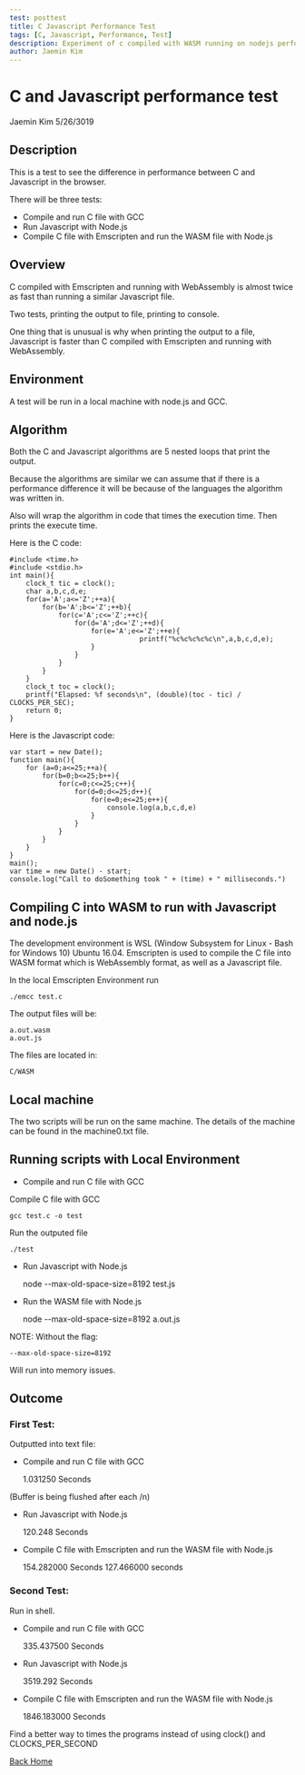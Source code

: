 ```yaml
---
test: posttest
title: C Javascript Performance Test
tags: [C, Javascript, Performance, Test]
description: Experiment of c compiled with WASM running on nodejs performance compared to vanilla javascript
author: Jaemin Kim
--- 
```


# C and Javascript performance test

Jaemin Kim
5/26/3019

## Description

This is a test to see the difference in performance between C and Javascript in the browser.

There will be three tests:

- Compile and run C file with GCC
- Run Javascript with Node.js
- Compile C file with Emscripten and run the WASM file with Node.js

## Overview

C compiled with Emscripten and running with WebAssembly is almost twice as fast than running a similar Javascript file.

Two tests, printing the output to file, printing to console.

One thing that is unusual is why when printing the output to a file, Javascript is faster than C compiled with Emscripten and running with WebAssembly.

## Environment

A test will be run in a local machine with node.js and GCC.

## Algorithm

Both the C and Javascript algorithms are 5 nested loops that print the output.

Because the algorithms are similar we can assume that if there is a performance difference it will be because of the languages the algorithm was written in.

Also will wrap the algorithm in code that times the execution time. Then prints the execute time.

Here is the C code:

    #include <time.h>
    #include <stdio.h>
    int main(){
        clock_t tic = clock();
        char a,b,c,d,e;
        for(a='A';a<='Z';++a){
            for(b='A';b<='Z';++b){
                for(c='A';c<='Z';++c){
                    for(d='A';d<='Z';++d){
                        for(e='A';e<='Z';++e){
                                    printf("%c%c%c%c%c\n",a,b,c,d,e);
                        }
                    }
                }
            }
        }
        clock_t toc = clock();
        printf("Elapsed: %f seconds\n", (double)(toc - tic) / CLOCKS_PER_SEC);
        return 0;
    }

Here is the Javascript code:

    var start = new Date();
    function main(){
        for (a=0;a<=25;++a){
            for(b=0;b<=25;b++){
                for(c=0;c<=25;c++){
                    for(d=0;d<=25;d++){
                        for(e=0;e<=25;e++){
                            console.log(a,b,c,d,e)
                        }
                    }
                }	
            }
        }
    }
    main();
    var time = new Date() - start;
    console.log("Call to doSomething took " + (time) + " milliseconds.")

## Compiling C into WASM to run with Javascript and node.js

The development environment is WSL (Window Subsystem for Linux - Bash for Windows 10) Ubuntu 16.04. Emscripten is used to compile the C file into WASM format which is WebAssembly format, as well as a Javascript file. 

In the local Emscripten Environment run

    ./emcc test.c

The output files will be:

    a.out.wasm
    a.out.js

The files are located in:

    C/WASM

## Local machine

The two scripts will be run on the same machine. The details of the machine can be found in the machine0.txt file.

## Running scripts with Local Environment

- Compile and run C file with GCC

Compile C file with GCC

    gcc test.c -o test

Run the outputed file

    ./test

- Run Javascript with Node.js

    node --max-old-space-size=8192 test.js

- Run the WASM file with Node.js

    node --max-old-space-size=8192 a.out.js

NOTE: Without the flag:

    --max-old-space-size=8192

Will run into memory issues.

## Outcome

### First Test:

Outputted into text file:

- Compile and run C file with GCC

    1.031250 Seconds

(Buffer is being flushed after each /n)

- Run Javascript with Node.js

    120.248 Seconds

- Compile C file with Emscripten and run the WASM file with Node.js

    154.282000 Seconds
    127.466000 seconds

### Second Test:

Run in shell.

- Compile and run C file with GCC

    335.437500 Seconds

- Run Javascript with Node.js

    3519.292 Seconds

- Compile C file with Emscripten and run the WASM file with Node.js

    1846.183000 Seconds

Find a better way to times the programs instead of using clock() and CLOCKS_PER_SECOND

[Back Home](https://jaemnkm.github.io/jekyll-now/)